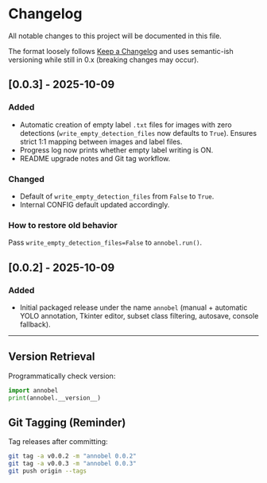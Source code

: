 # Changelog

All notable changes to this project will be documented in this file.

The format loosely follows [Keep a Changelog](https://keepachangelog.com/en/1.1.0/) and uses semantic-ish versioning while still in 0.x (breaking changes may occur).

## [0.0.3] - 2025-10-09
### Added
- Automatic creation of empty label `.txt` files for images with zero detections (`write_empty_detection_files` now defaults to `True`). Ensures strict 1:1 mapping between images and label files.
- Progress log now prints whether empty label writing is ON.
- README upgrade notes and Git tag workflow.

### Changed
- Default of `write_empty_detection_files` from `False` to `True`.
- Internal CONFIG default updated accordingly.

### How to restore old behavior
Pass `write_empty_detection_files=False` to `annobel.run()`.

## [0.0.2] - 2025-10-09
### Added
- Initial packaged release under the name `annobel` (manual + automatic YOLO annotation, Tkinter editor, subset class filtering, autosave, console fallback).

---

## Version Retrieval
Programmatically check version:
```python
import annobel
print(annobel.__version__)
```

## Git Tagging (Reminder)
Tag releases after committing:
```bash
git tag -a v0.0.2 -m "annobel 0.0.2"
git tag -a v0.0.3 -m "annobel 0.0.3"
git push origin --tags
```
